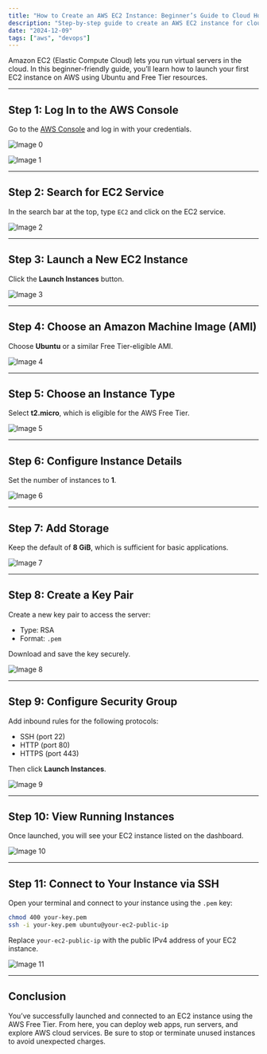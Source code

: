 ```yaml
---
title: "How to Create an AWS EC2 Instance: Beginner’s Guide to Cloud Hosting"
description: "Step-by-step guide to create an AWS EC2 instance for cloud hosting. Learn how to launch, configure, and access your virtual server on Amazon Web Services."
date: "2024-12-09"
tags: ["aws", "devops"]
---
```


Amazon EC2 (Elastic Compute Cloud) lets you run virtual servers in the cloud. In this beginner-friendly guide, you’ll learn how to launch your first EC2 instance on AWS using Ubuntu and Free Tier resources.

---

## Step 1: Log In to the AWS Console

Go to the [AWS Console](https://aws.amazon.com/console/) and log in with your credentials.

![Image 0](https://ik.imagekit.io/n1hqrcegw/articles/cara-buat-ec2-di-aws/gambar-0.webp?updatedAt=1733639881913)

![Image 1](https://ik.imagekit.io/n1hqrcegw/articles/cara-buat-ec2-di-aws/gambar-01.webp?updatedAt=1733639881913)

---

## Step 2: Search for EC2 Service

In the search bar at the top, type `EC2` and click on the EC2 service.

![Image 2](https://ik.imagekit.io/n1hqrcegw/articles/cara-buat-ec2-di-aws/gambar-02.webp?updatedAt=1733639881913)

---

## Step 3: Launch a New EC2 Instance

Click the **Launch Instances** button.

![Image 3](https://ik.imagekit.io/n1hqrcegw/articles/cara-buat-ec2-di-aws/gambar-03.webp?updatedAt=1733639881913)

---

## Step 4: Choose an Amazon Machine Image (AMI)

Choose **Ubuntu** or a similar Free Tier-eligible AMI.

![Image 4](https://ik.imagekit.io/n1hqrcegw/articles/cara-buat-ec2-di-aws/gambar-04.webp?updatedAt=1733639881913)

---

## Step 5: Choose an Instance Type

Select **t2.micro**, which is eligible for the AWS Free Tier.

![Image 5](https://ik.imagekit.io/n1hqrcegw/articles/cara-buat-ec2-di-aws/gambar-05.webp?updatedAt=1733639881913)

---

## Step 6: Configure Instance Details

Set the number of instances to **1**.

![Image 6](https://ik.imagekit.io/n1hqrcegw/articles/cara-buat-ec2-di-aws/gambar-06.webp?updatedAt=1733639881913)

---

## Step 7: Add Storage

Keep the default of **8 GiB**, which is sufficient for basic applications.

![Image 7](https://ik.imagekit.io/n1hqrcegw/articles/cara-buat-ec2-di-aws/gambar-07.webp?updatedAt=1733639881913)

---

## Step 8: Create a Key Pair

Create a new key pair to access the server:

* Type: RSA
* Format: `.pem`

Download and save the key securely.

![Image 8](https://ik.imagekit.io/n1hqrcegw/articles/cara-buat-ec2-di-aws/gambar-08.webp?updatedAt=1733639881913)

---

## Step 9: Configure Security Group

Add inbound rules for the following protocols:

* SSH (port 22)
* HTTP (port 80)
* HTTPS (port 443)

Then click **Launch Instances**.

![Image 9](https://ik.imagekit.io/n1hqrcegw/articles/cara-buat-ec2-di-aws/gambar-09.webp?updatedAt=1733639881913)

---

## Step 10: View Running Instances

Once launched, you will see your EC2 instance listed on the dashboard.

![Image 10](https://ik.imagekit.io/n1hqrcegw/articles/cara-buat-ec2-di-aws/gambar-10.webp?updatedAt=1733639881913)

---

## Step 11: Connect to Your Instance via SSH

Open your terminal and connect to your instance using the `.pem` key:

```bash
chmod 400 your-key.pem
ssh -i your-key.pem ubuntu@your-ec2-public-ip
```

Replace `your-ec2-public-ip` with the public IPv4 address of your EC2 instance.

![Image 11](https://ik.imagekit.io/n1hqrcegw/articles/cara-buat-ec2-di-aws/gambar-11.webp?updatedAt=1733639881913)

---

## Conclusion

You’ve successfully launched and connected to an EC2 instance using the AWS Free Tier. From here, you can deploy web apps, run servers, and explore AWS cloud services. Be sure to stop or terminate unused instances to avoid unexpected charges.
